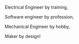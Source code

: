 Electrical Engineer by training,

Software engineer by profession,

Mechanical Engineer by hobby,

Maker by design!

<!---
edr2694/edr2694 is a ✨ special ✨ repository because its `README.md` (this file) appears on your GitHub profile.
You can click the Preview link to take a look at your changes.
--->
